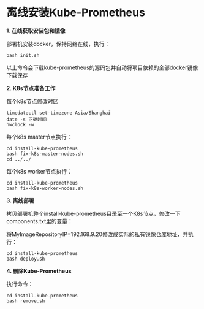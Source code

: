# 离线安装Kube-Prometheus

**1. 在线获取安装包和镜像**

部署机安装docker，保持网络在线，执行：
```
bash init.sh
```
以上命令会下载kube-prometheus的源码包并自动将项目依赖的全部docker镜像下载保存

**2. K8s节点准备工作**

每个k8s节点修改时区
```
timedatectl set-timezone Asia/Shanghai
date -s 正确时间
hwclock -w
```

每个k8s master节点执行：
```
cd install-kube-prometheus
bash fix-k8s-master-nodes.sh
cd ../../
```

每个k8s worker节点执行：
```
cd install-kube-prometheus
bash fix-k8s-worker-nodes.sh
```

**3. 离线部署**

拷贝部署机整个install-kube-prometheus目录至一个K8s节点，修改一下components.txt里的变量：

将MyImageRepositoryIP=192.168.9.20修改成实际的私有镜像仓库地址，并执行：
```
cd install-kube-prometheus
bash deploy.sh
```

**4. 删除Kube-Prometheus**

执行命令：
```
cd install-kube-prometheus
bash remove.sh
```
